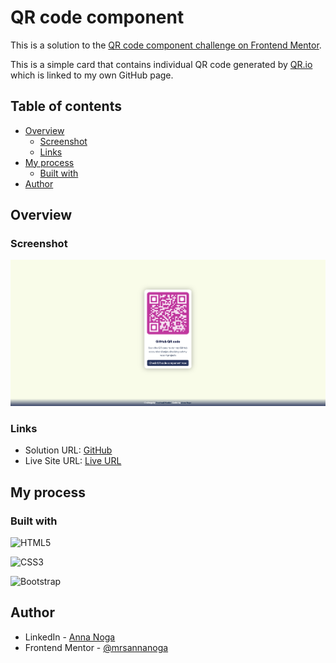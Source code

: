 # QR code component 

This is a solution to the [QR code component challenge on Frontend Mentor](https://www.frontendmentor.io/challenges/qr-code-component-iux_sIO_H). 

This is a simple card that contains individual QR code generated by [QR.io](https://qr.io/) which is linked to my own GitHub page.

## Table of contents

- [Overview](#overview)
  - [Screenshot](#screenshot)
  - [Links](#links)
- [My process](#my-process)
  - [Built with](#built-with)
- [Author](#author)



## Overview

### Screenshot

![](/images/screenshot.png)

### Links

- Solution URL: [GitHub](https://github.com/mrsannanoga/qr-code-component)
- Live Site URL: [Live URL](https://your-live-site-url.com)

## My process

### Built with

![HTML5](https://img.shields.io/badge/html5-%23E34F26.svg?style=for-the-badge&logo=html5&logoColor=white)

![CSS3](https://img.shields.io/badge/css3-%231572B6.svg?style=for-the-badge&logo=css3&logoColor=white)

![Bootstrap](https://img.shields.io/badge/bootstrap-%23563D7C.svg?style=for-the-badge&logo=bootstrap&logoColor=white)



## Author

- LinkedIn - [Anna Noga](https://www.linkedin.com/in/mrs-anna-noga/)
- Frontend Mentor - [@mrsannanoga](https://www.frontendmentor.io/profile/mrsannanoga)

